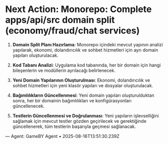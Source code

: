 # Next Action: Monorepo: Complete apps/api/src domain split (economy/fraud/chat services)

1. **Domain Split Planı Hazırlama**: Monorepo içindeki mevcut yapının analizi yapılarak, ekonomi, dolandırıcılık ve sohbet hizmetleri için ayrı domain yapıları oluşturulacak.

2. **Kod Tabanı Analizi**: Uygulama kod tabanında, her bir domain için hangi bileşenlerin ve modüllerin ayrılacağı belirlenecek.

3. **Yeni Domain Yapılarının Oluşturulması**: Ekonomi, dolandırıcılık ve sohbet hizmetleri için yeni klasör yapıları ve dosyalar oluşturulacak.

4. **Bağımlılıkların Güncellenmesi**: Yeni domain yapıları oluşturulduktan sonra, her bir domainin bağımlılıkları ve konfigürasyonları güncellenecek.

5. **Testlerin Güncellenmesi ve Doğrulanması**: Yeni yapıların işlevselliğini sağlamak için mevcut testler gözden geçirilecek ve gerektiğinde güncellenerek, tüm testlerin başarıyla geçmesi sağlanacak.

— Agent: GameBY Agent • 2025-08-16T13:51:30.239Z
